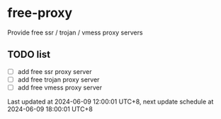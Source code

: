 
# free-proxy
Provide free ssr / trojan / vmess proxy servers


## TODO list
- [ ] add free ssr proxy server
- [ ] add free trojan proxy server
- [ ] add free vmess proxy server

Last updated at 2024-06-09 12:00:01 UTC+8, next update schedule at 2024-06-09 18:00:01 UTC+8

